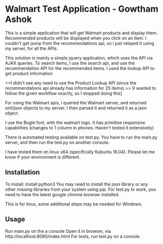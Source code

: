 Walmart Test Application - Gowtham Ashok
================

This is a simple application that will get Walmart products and display them. Recommended products will be displayed when you click on an item.
I couldn't get jsonp from the recommendations api, so i just relayed it using my server, for all the APIs.

This solution is mainly a simple jquery application, which uses the API via AJAX queries. To search items, I use the search api, and use the recommendation API for the recommended items. 
I used the lookup API to get product information

<<I didn't see any need to use the Product Lookup API (since the recommendations api already has information for 25 items).>> [I wanted to follow the given workflow exactly, so I stopped doing this]

For using the Walmart apis, i queried the Walmart server, and returned xml/json objects to my server. I then parsed it and returned it as a json object. 

I use the Bogle font, with the walmart logo. It has primitive responsive capabilities (changes to 1 column in phones. Haven't tested it extensively)

There is automated testing available on test.py. You have to run the main.py server, and then run the test.py on another console.

I have tested them on linux x64 (specifically Kubuntu 16.04). Please let me know if your environment is different.


## Installation

To install:
Install python3
You may need to install the json library or any other missing libraries from your system using pip.
For test.py to work, you need to have the latest google chrome browser installed.

This is for linux, some additional steps may be needed for Windows.


## Usage

Run main.py on the a console
Open it in browser, via http://localhost:8080/index.html
For tests, run test.py on a console.

